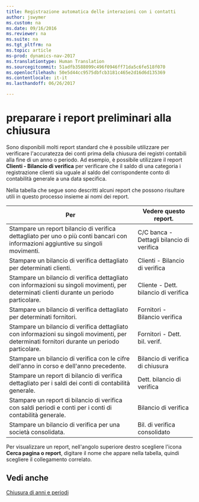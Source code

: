 ```yaml
---
title: Registrazione automatica delle interazioni con i contatti
author: jswymer
ms.custom: na
ms.date: 09/16/2016
ms.reviewer: na
ms.suite: na
ms.tgt_pltfrm: na
ms.topic: article
ms-prod: dynamics-nav-2017
ms.translationtype: Human Translation
ms.sourcegitcommit: 51adfb3588099c496f0946ff71da5c6fe518f070
ms.openlocfilehash: 50e5d44cc9575dbfcb3181c465e2d16d6d135369
ms.contentlocale: it-it
ms.lasthandoff: 06/26/2017

---
```

# <a name="prepare-pre-closing-reports"></a>preparare i report preliminari alla chiusura
Sono disponibili molti report standard che è possibile utilizzare per verificare l'accuratezza dei conti prima della chiusura dei registri contabili alla fine di un anno o periodo. Ad esempio, è possibile utilizzare il report **Clienti - Bilancio di verifica** per verificare che il saldo di una categoria i registrazione clienti sia uguale al saldo del corrispondente conto di contabilità generale a una data specifica.

Nella tabella che segue sono descritti alcuni report che possono risultare utili in questo processo insieme ai nomi dei report.

|Per     |Vedere questo report.       |
|-------|----------------------|
|Stampare un report bilancio di verifica dettagliato per uno o più conti bancari con informazioni aggiuntive su singoli movimenti.|C/C banca - Dettagli bilancio di verifica|
|Stampare un bilancio di verifica dettagliato per determinati clienti.|Clienti - Bilancio di verifica|
|Stampare un bilancio di verifica dettagliato con informazioni su singoli movimenti, per determinati clienti durante un periodo particolare.|Cliente - Dett. bilancio di verifica|
|Stampare un bilancio di verifica dettagliato per determinati fornitori.|Fornitori - Bilancio verifica|
|Stampare un bilancio di verifica dettagliato con informazioni su singoli movimenti, per determinati fornitori durante un periodo particolare.|Fornitori - Dett. bil. verif.|
|Stampare un bilancio di verifica con le cifre dell'anno in corso e dell'anno precedente.|Bilancio di verifica di chiusura|
|Stampare un report di bilancio di verifica dettagliato per i saldi dei conti di contabilità generale.|Dett. bilancio di verifica|
|Stampare un report di bilancio di verifica con saldi periodi e conti per i conti di contabilità generale.|Bilancio di verifica|
|Stampare un bilancio di verifica per una società consolidata.|Bil. di verifica consolidato|
Per visualizzare un report, nell'angolo superiore destro scegliere l'icona **Cerca pagina o report**, digitare il nome che appare nella tabella, quindi scegliere il collegamento correlato.

## <a name="see-also"></a>Vedi anche
[Chiusura di anni e periodi](year-close-years-periods.md)

